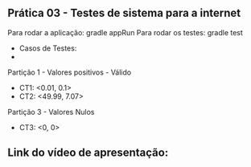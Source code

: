 ## Prática 03 - Testes de sistema para a internet

Para rodar a aplicação: gradle appRun
Para rodar os testes: gradle test

- Casos de Testes:
- 
Partição 1 - Valores positivos - Válido
- CT1: <0.01, 0.1>
- CT2: <49.99, 7.07>

Partição 3 - Valores Nulos 
- CT3: <0, 0>

Link do vídeo de apresentação:
-
